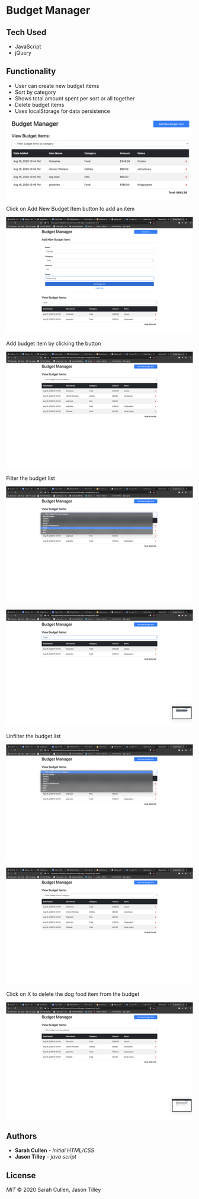 # Budget Manager

## Tech Used
* JavaScript
* jQuery 

## Functionality
* User can create new budget items
* Sort by category
* Shows total amount spent per sort or all together
* Delete budget items
* Uses localStorage for data persistence

![budgetList](./assets/screen-shots/budget-list.png)

Click on Add New Budget Item button to add an item

![form](./assets/screen-shots/form-filled-in.png)

Add budget item by clicking the button

![budgetList](./assets/screen-shots/full-list.png)

Filter the budget list

![filterList](./assets/screen-shots/filter-list-food.png)

![filteredBudget](./assets/screen-shots/filtered-budget.png)

Unfilter the budget list

![filterList](./assets/screen-shots/filter-list.png)

![budgetList](./assets/screen-shots/full-list.png)

Click on X to delete the dog food item from the budget

![deleted](./assets/screen-shots/deleted.png)


## Authors

* **Sarah Cullen** - *Initial HTML/CSS*
* **Jason Tilley** - *java script*

## License
*MIT* © 2020 Sarah Cullen, Jason Tilley
